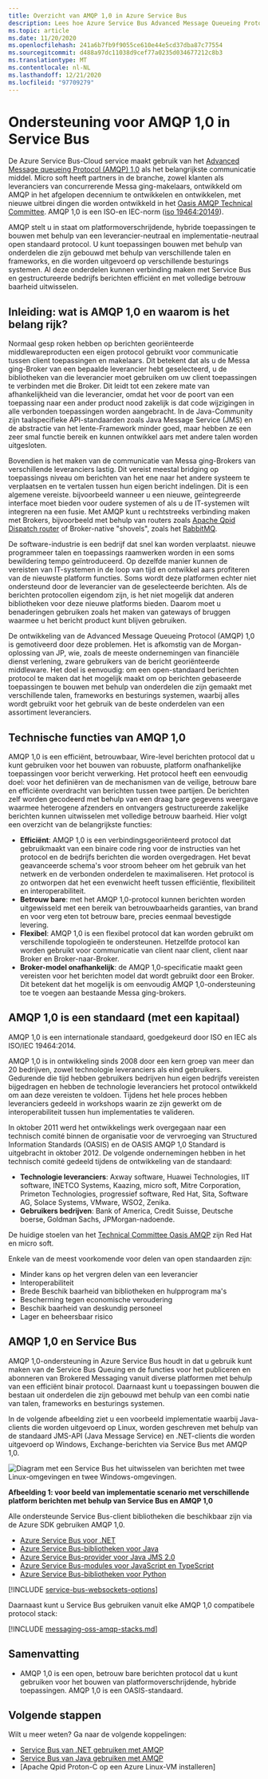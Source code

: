 ```yaml
---
title: Overzicht van AMQP 1,0 in Azure Service Bus
description: Lees hoe Azure Service Bus Advanced Message Queueing Protocol (AMQP) ondersteunt, een open standaard protocol.
ms.topic: article
ms.date: 11/20/2020
ms.openlocfilehash: 241a6b7fb9f9055ce610e44e5cd37dba87c77554
ms.sourcegitcommit: d488a97dc11038d9cef77a0235d034677212c8b3
ms.translationtype: MT
ms.contentlocale: nl-NL
ms.lasthandoff: 12/21/2020
ms.locfileid: "97709279"
---
```

# <a name="amqp-10-support-in-service-bus"></a>Ondersteuning voor AMQP 1,0 in Service Bus
De Azure Service Bus-Cloud service maakt gebruik van het [Advanced Message queueing Protocol (AMQP) 1,0](http://docs.oasis-open.org/amqp/core/v1.0/amqp-core-overview-v1.0.html) als het belangrijkste communicatie middel. Micro soft heeft partners in de branche, zowel klanten als leveranciers van concurrerende Messa ging-makelaars, ontwikkeld om AMQP in het afgelopen decennium te ontwikkelen en ontwikkelen, met nieuwe uitbrei dingen die worden ontwikkeld in het [Oasis AMQP Technical Committee](https://www.oasis-open.org/committees/tc_home.php?wg_abbrev=amqp). AMQP 1,0 is een ISO-en IEC-norm ([iso 19464:20149](https://www.iso.org/standard/64955.html)). 

AMQP stelt u in staat om platformoverschrijdende, hybride toepassingen te bouwen met behulp van een leverancier-neutraal en implementatie-neutraal open standaard protocol. U kunt toepassingen bouwen met behulp van onderdelen die zijn gebouwd met behulp van verschillende talen en frameworks, en die worden uitgevoerd op verschillende besturings systemen. Al deze onderdelen kunnen verbinding maken met Service Bus en gestructureerde bedrijfs berichten efficiënt en met volledige betrouw baarheid uitwisselen.

## <a name="introduction-what-is-amqp-10-and-why-is-it-important"></a>Inleiding: wat is AMQP 1,0 en waarom is het belang rijk?
Normaal gesp roken hebben op berichten georiënteerde middlewareproducten een eigen protocol gebruikt voor communicatie tussen client toepassingen en makelaars. Dit betekent dat als u de Messa ging-Broker van een bepaalde leverancier hebt geselecteerd, u de bibliotheken van die leverancier moet gebruiken om uw client toepassingen te verbinden met die Broker. Dit leidt tot een zekere mate van afhankelijkheid van die leverancier, omdat het voor de poort van een toepassing naar een ander product nood zakelijk is dat code wijzigingen in alle verbonden toepassingen worden aangebracht. In de Java-Community zijn taalspecifieke API-standaarden zoals Java Message Service (JMS) en de abstractie van het lente-Framework minder goed, maar hebben ze een zeer smal functie bereik en kunnen ontwikkel aars met andere talen worden uitgesloten.

Bovendien is het maken van de communicatie van Messa ging-Brokers van verschillende leveranciers lastig. Dit vereist meestal bridging op toepassings niveau om berichten van het ene naar het andere systeem te verplaatsen en te vertalen tussen hun eigen bericht indelingen. Dit is een algemene vereiste. bijvoorbeeld wanneer u een nieuwe, geïntegreerde interface moet bieden voor oudere systemen of als u de IT-systemen wilt integreren na een fusie. Met AMQP kunt u rechtstreeks verbinding maken met Brokers, bijvoorbeeld met behulp van routers zoals [Apache Qpid Dispatch router](https://qpid.apache.org/components/dispatch-router/index.html) of Broker-native "shovels", zoals het [RabbitMQ](service-bus-integrate-with-rabbitmq.md).

De software-industrie is een bedrijf dat snel kan worden verplaatst. nieuwe programmeer talen en toepassings raamwerken worden in een soms bewildering tempo geïntroduceerd. Op dezelfde manier kunnen de vereisten van IT-systemen in de loop van tijd en ontwikkel aars profiteren van de nieuwste platform functies. Soms wordt deze platformen echter niet ondersteund door de leverancier van de geselecteerde berichten. Als de berichten protocollen eigendom zijn, is het niet mogelijk dat anderen bibliotheken voor deze nieuwe platforms bieden. Daarom moet u benaderingen gebruiken zoals het maken van gateways of bruggen waarmee u het bericht product kunt blijven gebruiken.

De ontwikkeling van de Advanced Message Queueing Protocol (AMQP) 1,0 is gemotiveerd door deze problemen. Het is afkomstig van de Morgan-oplossing van JP, wie, zoals de meeste ondernemingen van financiële dienst verlening, zware gebruikers van de bericht georiënteerde middleware. Het doel is eenvoudig: om een open-standaard berichten protocol te maken dat het mogelijk maakt om op berichten gebaseerde toepassingen te bouwen met behulp van onderdelen die zijn gemaakt met verschillende talen, frameworks en besturings systemen, waarbij alles wordt gebruikt voor het gebruik van de beste onderdelen van een assortiment leveranciers.

## <a name="amqp-10-technical-features"></a>Technische functies van AMQP 1,0
AMQP 1,0 is een efficiënt, betrouwbaar, Wire-level berichten protocol dat u kunt gebruiken voor het bouwen van robuuste, platform onafhankelijke toepassingen voor bericht verwerking. Het protocol heeft een eenvoudig doel: voor het definiëren van de mechanismen van de veilige, betrouw bare en efficiënte overdracht van berichten tussen twee partijen. De berichten zelf worden gecodeerd met behulp van een draag bare gegevens weergave waarmee heterogene afzenders en ontvangers gestructureerde zakelijke berichten kunnen uitwisselen met volledige betrouw baarheid. Hier volgt een overzicht van de belangrijkste functies:

* **Efficiënt**: AMQP 1,0 is een verbindingsgeoriënteerd protocol dat gebruikmaakt van een binaire code ring voor de instructies van het protocol en de bedrijfs berichten die worden overgedragen. Het bevat geavanceerde schema's voor stroom beheer om het gebruik van het netwerk en de verbonden onderdelen te maximaliseren. Het protocol is zo ontworpen dat het een evenwicht heeft tussen efficiëntie, flexibiliteit en interoperabiliteit.
* **Betrouw bare**: met het AMQP 1,0-protocol kunnen berichten worden uitgewisseld met een bereik van betrouwbaarheids garanties, van brand en voor verg eten tot betrouw bare, precies eenmaal bevestigde levering.
* **Flexibel**: AMQP 1,0 is een flexibel protocol dat kan worden gebruikt om verschillende topologieën te ondersteunen. Hetzelfde protocol kan worden gebruikt voor communicatie van client naar client, client naar Broker en Broker-naar-Broker.
* **Broker-model onafhankelijk**: de AMQP 1,0-specificatie maakt geen vereisten voor het berichten model dat wordt gebruikt door een Broker. Dit betekent dat het mogelijk is om eenvoudig AMQP 1,0-ondersteuning toe te voegen aan bestaande Messa ging-brokers.

## <a name="amqp-10-is-a-standard-with-a-capital-s"></a>AMQP 1,0 is een standaard (met een kapitaal)
AMQP 1,0 is een internationale standaard, goedgekeurd door ISO en IEC als ISO/IEC 19464:2014.

AMQP 1,0 is in ontwikkeling sinds 2008 door een kern groep van meer dan 20 bedrijven, zowel technologie leveranciers als eind gebruikers. Gedurende die tijd hebben gebruikers bedrijven hun eigen bedrijfs vereisten bijgedragen en hebben de technologie leveranciers het protocol ontwikkeld om aan deze vereisten te voldoen. Tijdens het hele proces hebben leveranciers gedeeld in workshops waarin ze zijn gewerkt om de interoperabiliteit tussen hun implementaties te valideren.

In oktober 2011 werd het ontwikkelings werk overgegaan naar een technisch comité binnen de organisatie voor de vervroeging van Structured Information Standards (OASIS) en de OASIS AMQP 1,0 Standard is uitgebracht in oktober 2012. De volgende ondernemingen hebben in het technisch comité gedeeld tijdens de ontwikkeling van de standaard:

* **Technologie leveranciers**: Axway software, Huawei Technologies, IIT software, INETCO Systems, Kaazing, micro soft, Mitre Corporation, Primeton Technologies, progressief software, Red Hat, Sita, Software AG, Solace Systems, VMware, WSO2, Zenika.
* **Gebruikers bedrijven**: Bank of America, Credit Suisse, Deutsche boerse, Goldman Sachs, JPMorgan-nadoende.

De huidige stoelen van het [Technical Committee Oasis AMQP](https://www.oasis-open.org/committees/tc_home.php?wg_abbrev=amqp) zijn Red Hat en micro soft.

Enkele van de meest voorkomende voor delen van open standaarden zijn:

* Minder kans op het vergren delen van een leverancier
* Interoperabiliteit
* Brede Beschik baarheid van bibliotheken en hulpprogram ma's
* Bescherming tegen economische veroudering
* Beschik baarheid van deskundig personeel
* Lager en beheersbaar risico

## <a name="amqp-10-and-service-bus"></a>AMQP 1,0 en Service Bus
AMQP 1,0-ondersteuning in Azure Service Bus houdt in dat u gebruik kunt maken van de Service Bus Queuing en de functies voor het publiceren en abonneren van Brokered Messaging vanuit diverse platformen met behulp van een efficiënt binair protocol. Daarnaast kunt u toepassingen bouwen die bestaan uit onderdelen die zijn gebouwd met behulp van een combi natie van talen, frameworks en besturings systemen.

In de volgende afbeelding ziet u een voorbeeld implementatie waarbij Java-clients die worden uitgevoerd op Linux, worden geschreven met behulp van de standaard JMS-API (Java Message Service) en .NET-clients die worden uitgevoerd op Windows, Exchange-berichten via Service Bus met AMQP 1,0.

![Diagram met een Service Bus het uitwisselen van berichten met twee Linux-omgevingen en twee Windows-omgevingen.][0]

**Afbeelding 1: voor beeld van implementatie scenario met verschillende platform berichten met behulp van Service Bus en AMQP 1,0**

Alle ondersteunde Service Bus-client bibliotheken die beschikbaar zijn via de Azure SDK gebruiken AMQP 1,0.

- [Azure Service Bus voor .NET](/dotnet/api/overview/azure/service-bus?preserve-view=true&view=azure-dotnet)
- [Azure Service Bus-bibliotheken voor Java](/java/api/overview/azure/servicebus?preserve-view=true&view=azure-java-stable)
- [Azure Service Bus-provider voor Java JMS 2.0](how-to-use-java-message-service-20.md)
- [Azure Service Bus-modules voor JavaScript en TypeScript](/javascript/api/overview/azure/service-bus?preserve-view=true&view=azure-node-latest)
- [Azure Service Bus-bibliotheken voor Python](/python/api/overview/azure/servicebus?preserve-view=true&view=azure-python)

[!INCLUDE [service-bus-websockets-options](../../includes/service-bus-websockets-options.md)]

Daarnaast kunt u Service Bus gebruiken vanuit elke AMQP 1,0 compatibele protocol stack:

[!INCLUDE [messaging-oss-amqp-stacks.md](../../includes/messaging-oss-amqp-stacks.md)]

## <a name="summary"></a>Samenvatting
* AMQP 1,0 is een open, betrouw bare berichten protocol dat u kunt gebruiken voor het bouwen van platformoverschrijdende, hybride toepassingen. AMQP 1,0 is een OASIS-standaard.

## <a name="next-steps"></a>Volgende stappen
Wilt u meer weten? Ga naar de volgende koppelingen:

* [Service Bus van .NET gebruiken met AMQP]
* [Service Bus van Java gebruiken met AMQP]
* [Apache Qpid Proton-C op een Azure Linux-VM installeren]

[0]: ./media/service-bus-amqp-overview/service-bus-amqp-1.png
[Service Bus van .NET gebruiken met AMQP]: service-bus-amqp-dotnet.md
[Service Bus van Java gebruiken met AMQP]: ./service-bus-java-how-to-use-jms-api-amqp.md
[Apache Qpid Proton-C installeren op een Azure Linux-VM]::
